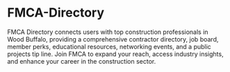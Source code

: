 # FMCA-Directory
FMCA Directory connects users with top construction professionals in Wood Buffalo, providing a comprehensive contractor directory, job board, member perks, educational resources, networking events, and a public projects tip line. Join FMCA to expand your reach, access industry insights, and enhance your career in the construction sector.
